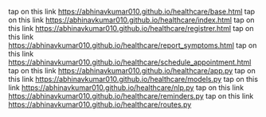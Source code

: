 tap on this link https://abhinavkumar010.github.io/healthcare/base.html
tap on this link https://abhinavkumar010.github.io/healthcare/index.html
tap on this link https://abhinavkumar010.github.io/healthcare/registrer.html
tap on this link https://abhinavkumar010.github.io/healthcare/report_symptoms.html
tap on this link https://abhinavkumar010.github.io/healthcare/schedule_appointment.html
tap on this link https://abhinavkumar010.github.io/healthcare/app.py
tap on this link https://abhinavkumar010.github.io/healthcare/models.py
tap on this link https://abhinavkumar010.github.io/healthcare/nlp.py
tap on this link https://abhinavkumar010.github.io/healthcare/reminders.py
tap on this link https://abhinavkumar010.github.io/healthcare/routes.py
